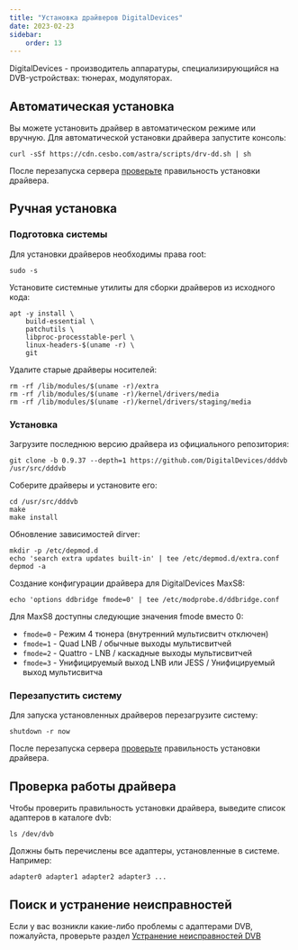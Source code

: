 ```yaml
---
title: "Установка драйверов DigitalDevices"
date: 2023-02-23
sidebar:
    order: 13
---
```


DigitalDevices - производитель аппаратуры, специализирующийся на DVB-устройствах: тюнерах, модуляторах.

## Автоматическая установка[](/ru/misc/tools-and-utilities/dvb/dd-driver#auto-installation)

Вы можете установить драйвер в автоматическом режиме или вручную. Для автоматической установки драйвера запустите консоль:

```
curl -sSf https://cdn.cesbo.com/astra/scripts/drv-dd.sh | sh
```

После перезапуска сервера [проверьте](/ru/misc/tools-and-utilities/dvb/dd-driver#check-driver) правильность установки драйвера.

## Ручная установка[](/ru/misc/tools-and-utilities/dvb/dd-driver#manual-installation)

### Подготовка системы

Для установки драйверов необходимы права root:

```
sudo -s
```

Установите системные утилиты для сборки драйверов из исходного кода:

```
apt -y install \
    build-essential \
    patchutils \
    libproc-processtable-perl \
    linux-headers-$(uname -r) \
    git
```

Удалите старые драйверы носителей:

```
rm -rf /lib/modules/$(uname -r)/extra
rm -rf /lib/modules/$(uname -r)/kernel/drivers/media
rm -rf /lib/modules/$(uname -r)/kernel/drivers/staging/media
```

### Установка

Загрузите последнюю версию драйвера из официального репозитория:

```
git clone -b 0.9.37 --depth=1 https://github.com/DigitalDevices/dddvb /usr/src/dddvb
```

Соберите драйверы и установите его:

```
cd /usr/src/dddvb
make
make install
```

Обновление зависимостей dirver:

```
mkdir -p /etc/depmod.d
echo 'search extra updates built-in' | tee /etc/depmod.d/extra.conf
depmod -a
```

Создание конфигурации драйвера для DigitalDevices MaxS8:

```
echo 'options ddbridge fmode=0' | tee /etc/modprobe.d/ddbridge.conf
```

Для MaxS8 доступны следующие значения fmode вместо 0:

- `fmode=0` - Режим 4 тюнера (внутренний мультисвитч отключен)
- `fmode=1` - Quad LNB / обычные выходы мультисвитчей
- `fmode=2` - Quattro - LNB / каскадные выходы мультисвитчей
- `fmode=3` - Унифицируемый выход LNB или JESS / Унифицируемый выход мультисвитча

### Перезапустить систему

Для запуска установленных драйверов перезагрузите систему:

```
shutdown -r now
```

После перезапуска сервера [проверьте](/ru/misc/tools-and-utilities/dvb/dd-driver#check-driver) правильность установки драйвера.

## Проверка работы драйвера[](/ru/misc/tools-and-utilities/dvb/dd-driver#check-driver)

Чтобы проверить правильность установки драйвера, выведите список адаптеров в каталоге dvb:

```
ls /dev/dvb
```

Должны быть перечислены все адаптеры, установленные в системе. Например:

```
adapter0 adapter1 adapter2 adapter3 ...
```

## Поиск и устранение неисправностей[](/ru/misc/tools-and-utilities/dvb/dd-driver#troubleshooting)

Если у вас возникли какие-либо проблемы с адаптерами DVB, пожалуйста, проверьте раздел [Устранение неисправностей DVB](/ru/misc/troubleshooting/dvb)
